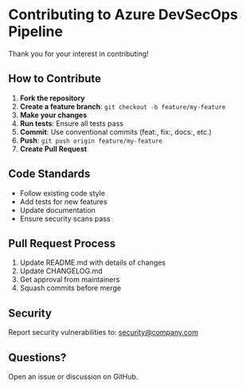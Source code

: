 # Contributing to Azure DevSecOps Pipeline

Thank you for your interest in contributing!

## How to Contribute

1. **Fork the repository**
2. **Create a feature branch**: `git checkout -b feature/my-feature`
3. **Make your changes**
4. **Run tests**: Ensure all tests pass
5. **Commit**: Use conventional commits (feat:, fix:, docs:, etc.)
6. **Push**: `git push origin feature/my-feature`
7. **Create Pull Request**

## Code Standards

- Follow existing code style
- Add tests for new features
- Update documentation
- Ensure security scans pass

## Pull Request Process

1. Update README.md with details of changes
2. Update CHANGELOG.md
3. Get approval from maintainers
4. Squash commits before merge

## Security

Report security vulnerabilities to: security@company.com

## Questions?

Open an issue or discussion on GitHub.

